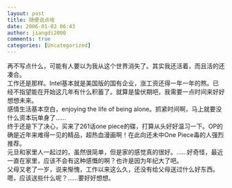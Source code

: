 ```yaml
---
layout: post
title: 随便说点啥
date: 2006-01-02 06:43
author: jiangdi2000
comments: true
categories: [Uncategorized]
---
```

<div id="msgcns!C840C88DA912213B!543" class="bvMsg"><div>再不写点什么，可能有人要以为我从这个世界消失了。其实我还活着，而且活的还凑合。</div>
<div>工作还是那样。Intel基本就是美国版的国有企业，涨工资还得一年一年的熬。已经不指望能在开始这几年有什么积蓄了。就算是蛰伏期吧，我需要一点时间来好好想想未来。</div>
<div>感情生活基本空白，enjoying the life of being alone。抓紧时间啊，马上就要没什么资本玩单身了……</div>
<div>终于还是下了决心，买来了261话one piece的碟，打算从头好好温习一下。OP的确是近年来难得一见的精品，超热血漫画啊！在此向还未中One Piece毒的人强烈推荐。</div>
<div>元旦和家里人一起过的，虽然很简单，但是家的感觉真的很好。……好奇怪，最近一直在家里，应该不会有这种感慨的啊？也许是因为年纪大了吧。</div>
<div>父母又老了一岁，说来惭愧，工作以来这么久，还没有给父母送过什么好东西。嗯，应该送些什么呢？……要好好想想。</div></div>
